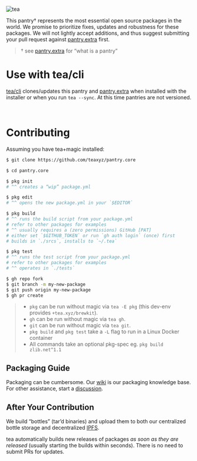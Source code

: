 ![tea](https://tea.xyz/banner.png)

This pantry† represents the most essential open source packages in the world.
We promise to prioritize fixes, updates and robustness for these packages.
We will not lightly accept additions, and thus suggest submitting your pull
request against [pantry.extra] first.

> † see [pantry.extra] for “what is a pantry”

# Use with tea/cli

[tea/cli] clones/updates this pantry and [pantry.extra] when installed with
the installer or when you run `tea --sync`. At this time pantries are not
versioned.

&nbsp;


# Contributing

Assuming you have tea+magic installed:

```sh
$ git clone https://github.com/teaxyz/pantry.core

$ cd pantry.core

$ pkg init
# ^^ creates a “wip” package.yml

$ pkg edit
# ^^ opens the new package.yml in your `$EDITOR`

$ pkg build
# ^^ runs the build script from your package.yml
# refer to other packages for examples
# ^^ usually requires a (zero permissions) GitHub [PAT]
# either set `$GITHUB_TOKEN` or run `gh auth login` (once) first
# builds in `./srcs`, installs to `~/.tea`

$ pkg test
# ^^ runs the test script from your package.yml
# refer to other packages for examples
# ^^ operates in `./tests`

$ gh repo fork
$ git branch -m my-new-package
$ git push origin my-new-package
$ gh pr create
```

> * `pkg` can be run without magic via `tea -E pkg` (this dev-env provides `+tea.xyz/brewkit`).
> * `gh` can be run without magic via `tea gh`.
> * `git` can be run without magic via `tea git`.
> * `pkg build` and `pkg test` take a `-L` flag to run in a Linux Docker container
> * All commands take an optional pkg-spec eg. `pkg build zlib.net^1.1`

## Packaging Guide

Packaging can be cumbersome.
Our [wiki] is our packaging knowledge base.
For other assistance, start a [discussion].

## After Your Contribution

We build “bottles” (tar’d binaries) and upload them to both our centralized
bottle storage and decentralized [IPFS].

tea automatically builds new releases of packages *as soon as they are
released* (usually starting the builds within seconds). There is no need to
submit PRs for updates.



[pantry.extra]: https://github.com/teaxyz/pantry.extra
[wiki]: https://github.com/teaxyz/pantry.extra/wiki
[tea/cli]: https://github.com/teaxyz/cli
[discussion]: https://github.com/orgs/teaxyz/discussions
[PAT]: https://docs.github.com/en/authentication/keeping-your-account-and-data-secure/creating-a-personal-access-token
[IPFS]: https://ipfs.tech
